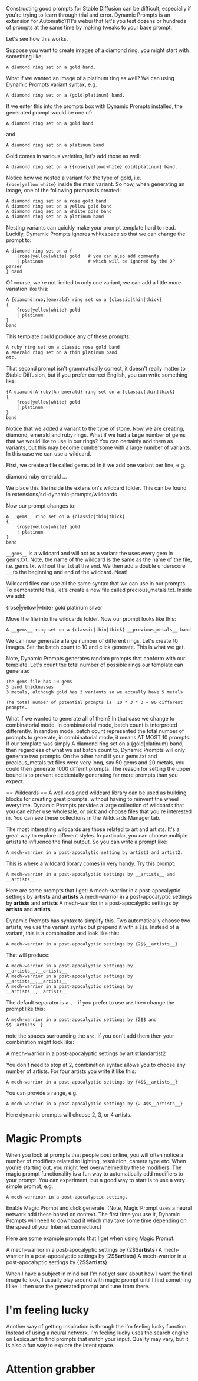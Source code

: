 Constructing good prompts for Stable Diffusion can be difficult, especially if you're trying to learn through trial and error. Dynamic Prompts is an extension for Automatic1111's webui that let's you test dozens or hundreds of prompts at the same time by making tweaks to your base prompt.

Let's see how this works.

Suppose you want to create images of a diamond ring, you might start with something like:

    A diamond ring set on a gold band.

What if we wanted an image of a platinum ring as well? We can using Dynamic Prompts variant syntax, e.g.

    A diamond ring set on a {gold|platinum} band.

If we enter this into the prompts box with Dynamic Prompts installed, the generated prompt would be one of:

    A diamond ring set on a gold band

and

    A diamond ring set on a platinum band

Gold comes in various varieties, let's add those as well:

    A diamond ring set on a {{rose|yellow|white} gold|platinum} band.

Notice how we nested a variant for the type of gold, i.e. `{rose|yellow|white}` inside the main variant. So now, when generating an image, one of the following prompts is created:

    A diamond ring set on a rose gold band
    A diamond ring set on a yellow gold band
    A diamond ring set on a whilte gold band
    A diamond ring set on a platinum band

Nesting variants can quickly make your prompt template hard to read. Luckily, Dymamic Prompts ignores whitespace so that we can change the prompt to:

    A diamond ring set on a {
        {rose|yellow|white} gold   # you can also add comments
        | platinum                 # which will be ignored by the DP parser
    } band

Of course, we're not limited to only one variant, we can add a little more variation like this:

    A {diamond|ruby|emerald} ring set on a {classic|thin|thick}
    {
        {rose|yellow|white} gold
        | platinum
    }
    band

This template could produce any of these prompts:

    A ruby ring set on a classic rose gold band
    A emerald ring set on a thin platinum band
    etc.

That second prompt isn't grammatically correct, it doesn't really matter to Stable Diffusion, but if you prefer correct English, you can write something like:

    {A diamond|A ruby|An emerald} ring set on a {classic|thin|thick}
    {
        {rose|yellow|white} gold
        | platinum
    }
    band

Notice that we added a variant to the type of stone. Now we are creating, diamond, emerald and ruby rings. What if we had a large number of gems that we would like to use in our rings? You can certainly add them as variants, but this may become cumbersome with a large number of variants. In this case we can use a wildcard.

First, we create a file called gems.txt
In it we add one variant per line, e.g.

diamond
ruby
emerald
...

We place this file inside the extension's wildcard folder. This can be found in extensions/sd-dynamic-prompts/wildcards

Now our prompt changes to:

    A __gems__ ring set on a {classic|thin|thick}
    {
        {rose|yellow|white} gold
        | platinum
    }
    band

`__gems__` is a wildcard and will act as a variant the uses every gem in gems.txt. Note, the name of the wildcard is the same as the name of the file, i.e. gems.txt without the .txt at the end. We then add a double underscore `__` to the beginning and end of the wildcard. Neat!

Wildcard files can use all the same syntax that we can use in our prompts. To demonstrate this, let's create a new file called precious_metals.txt. Inside we add:

{rose|yellow|white} gold
platinum
silver

Move the file into the wildcards folder. Now our prompt looks like this:

    A __gems__ ring set on a {classic|thin|thick} __previous_metals__ band

We can now generate a large number of different rings. Let's create 10 images. Set the batch count to 10 and click generate. This is what we get.

Note, Dynamic Prompts generates random prompts that conform with our template. Let's count the total number of possible rings our template can generate:

    The gems file has 10 gems
    3 band thicknesses
    3 metals, although gold has 3 variants so we actually have 5 metals.

    The total number of potential prompts is  10 * 3 * 3 = 90 different prompts.

What if we wanted to generate all of them? In that case we change to combinatorial mode. In combinatorial mode, batch count is interpreted differently. In random mode, batch count represented the total number of prompts to generate, in combinatorial mode, it means AT MOST 10 prompts. If our template was simply A diamond ring set on a {gold|platinum} band, then regardless of what we set batch count to, Dynamic Prompts will only generate two prompts. On the other hand if your gems.txt and precious_metals.txt files were very long, say 50 gems and 20 metals, you could then generate 1000 differnt prompts. The reason for setting the upper bound is to prevent accidentally generating far more prompts than you expect.

== Wildcards ==
A well-designed wildcard library can be used as building blocks for creating great prompts, without having to reinvent the wheel everytime. Dynamic Prompts provides a large collection of wildcards that you can either use wholesale, or pick and choose files that you're interested in. You can see these collections in the Wildcards Manager tab.

The most interesting wildcards are those related to art and artists. It's a great way to explore different styles. In particular, you can choose multiple artists to influence the final output. So you can write a prompt like:

    A mech-warrior in a post-apocalytic setting by artist1 and artist2.

This is where a wildcard library comes in very handy. Try this prompt:

    A mech-warrior in a post-apocalyptic settings by __artists__ and __artists__

Here are some prompts that I get:
    A mech-warrior in a post-apocalyptic settings by __artists__ and __artists__
    A mech-warrior in a post-apocalyptic settings by __artists__ and __artists__
    A mech-warrior in a post-apocalyptic settings by __artists__ and __artists__

Dynamic Prompts has syntax to simplify this. Two automatically choose two artists, we use the variant syntax but prepend it with a `2$$`. Instead of a variant, this is a combination and look like this:

    A mech-warrior in a post-apocalyptic settings by {2$$__artists__}

That will produce:

    A mech-warrior in a post-apocalyptic settings by __artists__,__artists__
    A mech-warrior in a post-apocalyptic settings by __artists__,__artists__
    A mech-warrior in a post-apocalyptic settings by __artists__,__artists__

The default separator is a `,` - if you prefer to use `and` then change the prompt like this:

    A mech-warrior in a post-apocalyptic settings by {2$$ and $$__artists__}

note the spaces surrounding the `and`. If you don't add them then your combination might look like:

A mech-warrior in a post-apocalyptic settings by artist1andartist2

You don't need to stop at 2, combination syntax allows you to choose any number of artists. For four artists you write it like this:

    A mech-warrior in a post-apocalyptic settings by {4$$__artists__}

You can provide a range, e.g.

    A mech-warrior in a post-apocalyptic settings by {2-4$$__artists__}

Here dynamic prompts will choose 2, 3, or 4 artists.

Magic Prompts
=============

When you look at prompts that people post online, you will often notice a number of modifiers related to lighting, resolution, camera type etc. When you're starting out, you might feel overwhelmed by these modifiers. The magic prompt functionality is a fun way to automatically add modifiers to your prompt. You can experiment, but a good way to start is to use a very simple prompt, e.g.

    A mech-warriour in a post-apocalyptic setting.

Enable Magic Prompt and click generate. (Note, Magic Prompt uses a neural network add these based on context. The first time you use it, Dynamic Prompts will need to download it which may take some time depending on the speed of your Internet connection.)

Here are some example prompts that I get when using Magic Prompt:

A mech-warrior in a post-apocalyptic settings by {2$$__artists__}
A mech-warrior in a post-apocalyptic settings by {2$$__artists__}
A mech-warrior in a post-apocalyptic settings by {2$$__artists__}

When I have a subject in mind but I'm not yet sure about how I want the final image to look, I usually play around with magic prompt until I find something I like. I then use the generated prompt and tune from there.

I'm feeling lucky
=================
Another way of getting inspiration is through the I'm feeling lucky function. Instead of using a neural network, I'm feeling lucky uses the search engine on Lexica.art to find prompts that match your input. Quality may vary, but it is also a fun way to explore the latent space.

Attention grabber
=================
